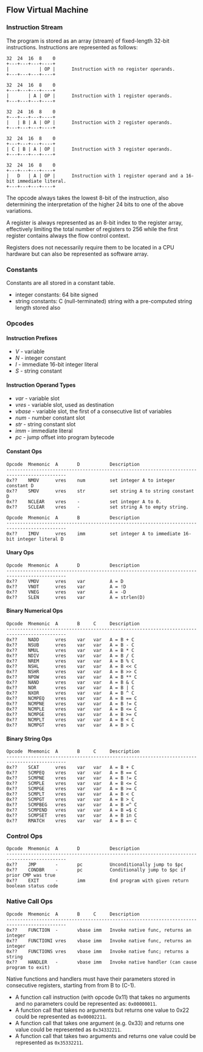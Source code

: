 ## Flow Virtual Machine

### Instruction Stream

The program is stored as an array (stream) of fixed-length 32-bit instructions.
Instructions are represented as follows:

    32  24  16  8    0
    +---+---+---+----+
    |           | OP |      Instruction with no register operands.
    +---+---+---+----+

    32  24  16  8    0
    +---+---+---+----+
    |       | A | OP |      Instruction with 1 register operands.
    +---+---+---+----+

    32  24  16  8    0
    +---+---+---+----+
    |   | B | A | OP |      Instruction with 2 register operands.
    +---+---+---+----+

    32  24  16  8    0
    +---+---+---+----+
    | C | B | A | OP |      Instruction with 3 register operands.
    +---+---+---+----+

    32  24  16  8    0
    +---+---+---+----+
    |   D   | A | OP |      Instruction with 1 register operand and a 16-bit immediate literal.
    +---+---+---+----+

The opcode always takes the lowest 8-bit of the instruction, also determining the
interpretation of the higher 24 bits to one of the above variations.

A register is always represented as an 8-bit index to the register array, effectively limiting
the total number of registers to 256 while the first register contains always the flow control context.

Registers does not necessarily require them to be located in a CPU hardware
but can also be represented as software array.

### Constants

Constants are all stored in a constant table.

- integer constants: 64 bite signed
- string constants: C (null-terminated) string with a pre-computed string length stored also

### Opcodes

#### Instruction Prefixes

 - *V* - variable
 - *N* - integer constant
 - *I* - immediate 16-bit integer literal
 - *S* - string constant

#### Instruction Operand Types

 - *var* - variable slot
 - *vres* - variable slot, used as destination
 - *vbase* - variable slot, the first of a consecutive list of variables
 - *num* - number constant slot
 - *str* - string constant slot
 - *imm* - immediate literal
 - *pc* - jump offset into program bytecode

#### Constant Ops

    Opcode  Mnemonic  A       D           Description
    --------------------------------------------------------------------------------------------
    0x??    NMOV      vres    num         set integer A to integer constant D
    0x??    SMOV      vres    str         set string A to string constant D
    0x??    NCLEAR    vres    -           set integer A to 0.
    0x??    SCLEAR    vres    -           set string A to empty string.

    Opcode  Mnemonic  A       B           Description
    --------------------------------------------------------------------------------------------
    0x??    IMOV      vres    imm         set integer A to immediate 16-bit integer literal D

#### Unary Ops

    Opcode  Mnemonic  A       D           Description
    --------------------------------------------------------------------------------------------
    0x??    VMOV      vres    var         A = D
    0x??    VNOT      vres    var         A = !D
    0x??    VNEG      vres    var         A = -D
    0x??    SLEN      vres    var         A = strlen(D)

#### Binary Numerical Ops

    Opcode  Mnemonic  A       B     C     Description
    --------------------------------------------------------------------------------------------
    0x??    NADD      vres    var   var   A = B + C
    0x??    NSUB      vres    var   var   A = B - C
    0x??    NMUL      vres    var   var   A = B * C
    0x??    NDIV      vres    var   var   A = B / C
    0x??    NREM      vres    var   var   A = B % C
    0x??    NSHL      vres    var   var   A = B << C
    0x??    NSHR      vres    var   var   A = B >> C
    0x??    NPOW      vres    var   var   A = B ** C
    0x??    NAND      vres    var   var   A = B & C
    0x??    NOR       vres    var   var   A = B | C
    0x??    NXOR      vres    var   var   A = B ^ C
    0x??    NCMPEQ    vres    var   var   A = B == C
    0x??    NCMPNE    vres    var   var   A = B != C
    0x??    NCMPLE    vres    var   var   A = B <= C
    0x??    NCMPGE    vres    var   var   A = B >= C
    0x??    NCMPLT    vres    var   var   A = B < C
    0x??    NCMPGT    vres    var   var   A = B > C

#### Binary String Ops

    Opcode  Mnemonic  A       B     C     Description
    --------------------------------------------------------------------------------------------
    0x??    SCAT      vres    var   var   A = B + C
    0x??    SCMPEQ    vres    var   var   A = B == C
    0x??    SCMPNE    vres    var   var   A = B != C
    0x??    SCMPLE    vres    var   var   A = B <= C
    0x??    SCMPGE    vres    var   var   A = B >= C
    0x??    SCMPLT    vres    var   var   A = B < C
    0x??    SCMPGT    vres    var   var   A = B > C
    0x??    SCMPBEG   vres    var   var   A = B =^ C
    0x??    SCMPEND   vres    var   var   A = B =$ C
    0x??    SCMPSET   vres    var   var   A = B in C
    0x??    RMATCH    vres    var   var   A = B =~ C

### Control Ops

    Opcode  Mnemonic  A       D           Description
    --------------------------------------------------------------------------------------------
    0x??    JMP       -       pc          Unconditionally jump to $pc
    0x??    CONDBR    -       pc          Conditionally jump to $pc if prior CMP was true
    0x??    EXIT      -       imm         End program with given return boolean status code

### Native Call Ops

    Opcode  Mnemonic  A       B     C     Description
    --------------------------------------------------------------------------------------------
    0x??    FUNCTION  -       vbase imm   Invoke native func, returns an integer
    0x??    FUNCTIONI vres    vbase imm   Invoke native func, returns an integer
    0x??    FUNCTIONS vres    vbase imm   Invoke native func; returns a string
    0x??    HANDLER   -       vbase imm   Invoke native handler (can cause program to exit)

Native functions and handlers must have their parameters stored in consecutive registers, starting from from B to (C-1).

- A function call instruction (with opcode 0x11) that takes no arguments and no parameters could be represented as: `0x00000011`.
- A function call that takes no arguments but returns one value to 0x22 could be represented as `0x00002211`.
- A function call that takes one argument (e.g. 0x33) and returns one value could be represented as `0x34332211`.
- A function call that takes two arguments and returns one value could be represented as `0x35332211`.


